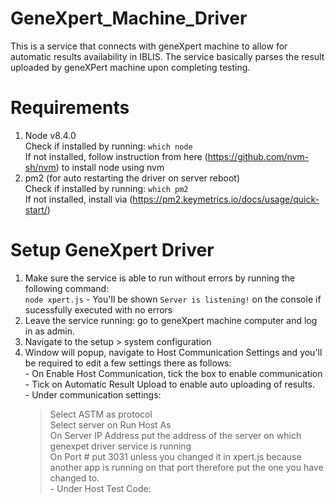# GeneXpert_Machine_Driver  
This is a service that connects with geneXpert machine to allow for automatic results availability in IBLIS. The service basically parses the result uploaded by
geneXPert machine upon completing testing.  

# Requirements  
1. Node v8.4.0   
  Check if installed by running: `which node`  
  If not installed, follow instruction from here (https://github.com/nvm-sh/nvm) to install node using nvm   
2. pm2 (for auto restarting the driver on server reboot)    
  Check if installed by running: `which pm2`  
  If not installed, install via (https://pm2.keymetrics.io/docs/usage/quick-start/)
  
  # Setup GeneXpert Driver  
  1. Make sure the service is able to run without errors by running the following command:  
    `node xpert.js`
    - You'll be shown `Server is listening!` on the console if sucessfully executed with no errors  
  2. Leave the service running: go to geneXpert machine computer and log in as admin.  
  3. Navigate to the setup > system configuration  
  4. Window will popup, navigate to Host Communication Settings and you'll be required to edit a few settings there as follows:  
    - On Enable Host Communication, tick the box to enable communication  
    - Tick on Automatic Result Upload to enable auto uploading of results.  
    - Under communication settings:  
        > Select ASTM as protocol    
        > Select server on Run Host As    
        > On Server IP Address put the address of the server on which genexpet driver service is running    
        > On Port # put 3031 unless you changed it in xpert.js because another app is running on that port therefore put the one you have changed to.   
    - Under Host Test Code: 
        > 
